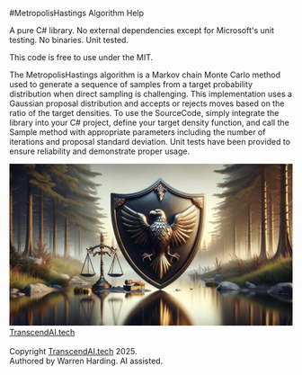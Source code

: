 #MetropolisHastings Algorithm Help

A pure C# library. No external dependencies except for Microsoft's unit testing. No binaries. Unit tested.

This code is free to use under the MIT.

The MetropolisHastings algorithm is a Markov chain Monte Carlo method used to generate a sequence of samples from a target probability distribution when direct sampling is challenging. This implementation uses a Gaussian proposal distribution and accepts or rejects moves based on the ratio of the target densities. To use the SourceCode, simply integrate the library into your C# project, define your target density function, and call the Sample method with appropriate parameters including the number of iterations and proposal standard deviation. Unit tests have been provided to ensure reliability and demonstrate proper usage.

![AI Image](aiimage.jpg)
[TranscendAI.tech](https://TranscendAI.tech)<br>
<br>
Copyright [TranscendAI.tech](https://TranscendAI.tech) 2025.</br>
Authored by Warren Harding. AI assisted.